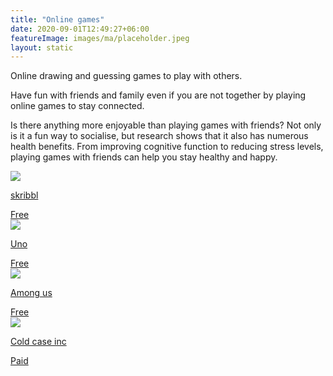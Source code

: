 ```yaml
---
title: "Online games"
date: 2020-09-01T12:49:27+06:00
featureImage: images/ma/placeholder.jpeg
layout: static
---
```


Online drawing and guessing games to play with others.

Have fun with friends and family even if you are not together by playing online games to stay connected.

Is there anything more enjoyable than playing games with friends? Not only is it a fun way to socialise, but research shows that it also has numerous health benefits. From improving cognitive function to reducing stress levels, playing games with friends can help you stay healthy and happy.

<a class="ma-link" href="https://skribbl.io/"><div class="ma-card ma-card-Community"><div class="ma-icon"><img src ="/images/icon-check.png"/></div><div class="ma-name"><p>skribbl</p></div><div class="ma-paid-text"><span>Free</span></div></div></a><a class="ma-link" href="https://www.letsplayuno.com/"><div class="ma-card ma-card-Community"><div class="ma-icon"><img src ="/images/icon-check.png"/></div><div class="ma-name"><p>Uno</p></div><div class="ma-paid-text"><span>Free</span></div></div></a><a class="ma-link" href="https://www.innersloth.com/games/among-us/"><div class="ma-card ma-card-Community"><div class="ma-icon"><img src ="/images/icon-check.png"/></div><div class="ma-name"><p>Among us</p></div><div class="ma-paid-text"><span>Free</span></div></div></a><a class="ma-link" href="https://www.awin1.com/cread.php?awinmid=46005&awinaffid=1198638&ued=https%3A%2F%2Fcoldcaseinc.com%2F"><div class="ma-card ma-card-Community"><div class="ma-icon"><img src ="/images/icon-pound.png"/></div><div class="ma-name"><p>Cold case inc</p></div><div class="ma-paid-text"><span>Paid</span></div></div></a>  

<br/><br/>






